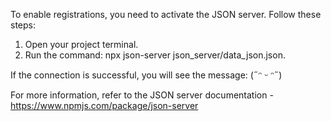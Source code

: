 To enable registrations, you need to activate the JSON server. Follow these steps:
1.	Open your project terminal.
2.	Run the command: npx json-server json_server/data_json.json.

If the connection is successful, you will see the message: (˶ᵔ ᵕ ᵔ˶)

For more information, refer to the JSON server documentation - https://www.npmjs.com/package/json-server